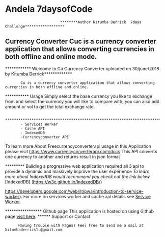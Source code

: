 


# Andela 7daysofCode
                             ********Author Kitumba Derrick  7days Challenge******************

## Currency Converter Cuc is a currency converter application that allows converting currencies in both offline and online mode.

************ Welcome to Cu Currency Converter uploaded on 30/june/2018 by Kitumba Derrick*************

           Cu is a currency converter application that allows converting currencies in both offline and online.
           
*********** Usage
           Simply select the base currency you like to exchange from and select the currency you will like to compare with, you can also add amount or vol to get the total exchange rate. 
           
           ****************************************************************************
           - Services Worker
           - Cache API
           - IndexedDB
           -Currencyconverter API
           
  To learn more About Freecurrencyconverterapi  usage in this Application please visit https://www.currencyconverterapi.com/docs 
   This API converts one currency to another and returns result in json format      
           
********* Building a progressive web application required all 3 api to provide a dynamic and massively improve the user experience
_To learn more about IndexedDB would recommend you check out the link below_
[IndexedDB] (https://w3c.github.io/IndexedDB/)



https://developers.google.com/web/ilt/pwa/introduction-to-service-worker).
For more on services worker and cache api details see [Service Worker](https://developers.google.com/web/ilt/pwa/introduction-to-service-worker).

***************** Github page
This application is hosted on using Github page [visit here](https://walkerhunks.github.io/cu/).
     ****** Support or Contact
     
          Having trouble with Pages? Feel free to send me a mail at kitumbaderrick1.@gmail.com
          
          
     
     
           
           
